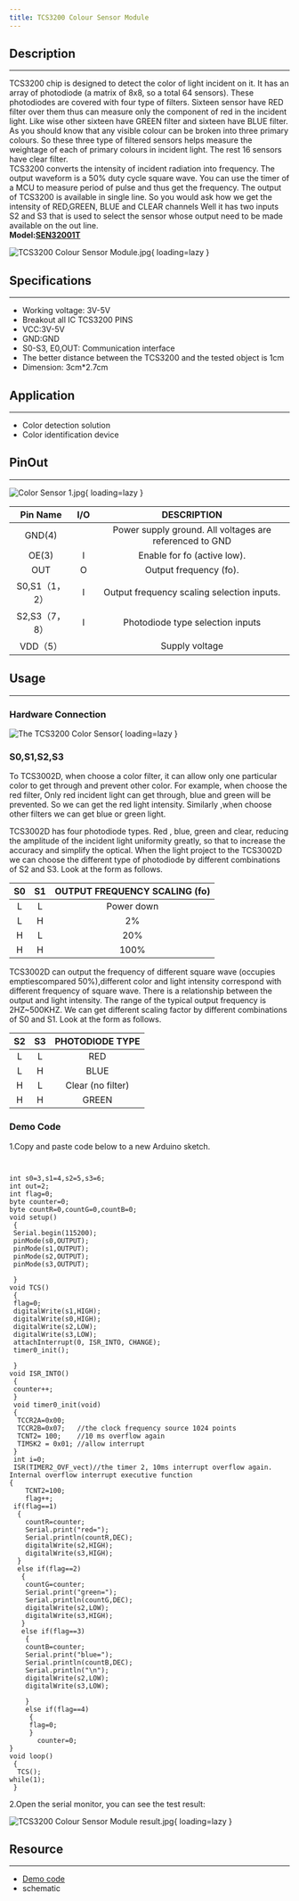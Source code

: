 ```yaml
---
title: TCS3200 Colour Sensor Module
---
```


## Description
-----------

TCS3200 chip is designed to detect the color of light incident on it. It has an array of photodiode (a matrix of 8x8, so a total 64 sensors). These photodiodes are covered with four type of filters. Sixteen sensor have RED filter over them thus can measure only the component of red in the incident light. Like wise other sixteen have GREEN filter and sixteen have BLUE filter. As you should know that any visible colour can be broken into three primary colours. So these three type of filtered sensors helps measure the weightage of each of primary colours in incident light. The rest 16 sensors have clear filter.    
TCS3200 converts the intensity of incident radiation into frequency. The output waveform is a 50% duty cycle square wave. You can use the timer of a MCU to measure period of pulse and thus get the frequency. The output of TCS3200 is available in single line. So you would ask how we get the intensity of RED,GREEN, BLUE and CLEAR channels Well it has two inputs S2 and S3 that is used to select the sensor whose output need to be made available on the out line.    
**Model:[SEN32001T](http://www.elecrow.com/tcs3200-colour-sensor-module-p-566.html)**

![TCS3200 Colour Sensor Module.jpg](https://wiki.elecrow.com/images/thumb/e/e1/TCS3200_Colour_Sensor_Module.jpg/400px-TCS3200_Colour_Sensor_Module.jpg){ loading=lazy }

## Specifications
--------------

- Working voltage: 3V-5V
- Breakout all IC TCS3200 PINS
- VCC:3V-5V
- GND:GND
- S0-S3, E0,OUT: Communication interface
- The better distance between the TCS3200 and the tested object is 1cm
- Dimension: 3cm\*2.7cm

## Application
-----------

- Color detection solution
- Color identification device

## PinOut
------

![Color Sensor 1.jpg](https://wiki.elecrow.com/images/6/6d/Color_Sensor_1.jpg){ loading=lazy }

| Pin Name | I/O | DESCRIPTION |
|:-:|:-:|:-:|
| GND(4) |  | Power supply ground. All voltages are referenced to GND |
| OE(3) | I | Enable for fo (active low). |
| OUT | O | Output frequency (fo). |
| S0,S1（1，2） | I | Output frequency scaling selection inputs. |
| S2,S3（7，8） | I | Photodiode type selection inputs |
| VDD（5） |  | Supply voltage |

## Usage
-----

### **Hardware Connection**

![The TCS3200 Color Sensor](https://wiki.elecrow.com/images/thumb/0/03/TCS3200_1.jpg/600px-TCS3200_1.jpg){ loading=lazy }

### **S0,S1,S2,S3**

To TCS3002D, when choose a color filter, it can allow only one particular color to get through and prevent other color. For example, when choose the red filter, Only red incident light can get through, blue and green will be prevented. So we can get the red light intensity. Similarly ,when choose other filters we can get blue or green light.

TCS3002D has four photodiode types. Red , blue, green and clear, reducing the amplitude of the incident light uniformity greatly, so that to increase the accuracy and simplify the optical. When the light project to the TCS3002D we can choose the different type of photodiode by different combinations of S2 and S3. Look at the form as follows.

| S0 | S1 | OUTPUT FREQUENCY SCALING (fo) |
|:-:|:-:|:-:|
| L | L | Power down |
| L | H | 2% |
| H | L | 20% |
| H | H | 100% |

TCS3002D can output the frequency of different square wave (occupies emptiescompared 50%),different color and light intensity correspond with different frequency of square wave. There is a relationship between the output and light intensity. The range of the typical output frequency is 2HZ~500KHZ. We can get different scaling factor by different combinations of S0 and S1. Look at the form as follows.

| S2 | S3 | PHOTODIODE TYPE |
|:-:|:-:|:-:|
| L | L | RED |
| L | H | BLUE |
| H | L | Clear (no filter) |
| H | H | GREEN |

### **Demo Code**

1.Copy and paste code below to a new Arduino sketch.

```


int s0=3,s1=4,s2=5,s3=6;
int out=2;
int flag=0;
byte counter=0;
byte countR=0,countG=0,countB=0;
void setup()
 {
 Serial.begin(115200);
 pinMode(s0,OUTPUT);
 pinMode(s1,OUTPUT); 
 pinMode(s2,OUTPUT);
 pinMode(s3,OUTPUT);

 }
void TCS()
 {
 flag=0;  
 digitalWrite(s1,HIGH);
 digitalWrite(s0,HIGH);
 digitalWrite(s2,LOW);
 digitalWrite(s3,LOW);
 attachInterrupt(0, ISR_INTO, CHANGE);
 timer0_init();

 }
void ISR_INTO()
 {
 counter++;
 }
 void timer0_init(void)
 {
  TCCR2A=0x00;
  TCCR2B=0x07;   //the clock frequency source 1024 points
  TCNT2= 100;    //10 ms overflow again
  TIMSK2 = 0x01; //allow interrupt
 }
 int i=0;
 ISR(TIMER2_OVF_vect)//the timer 2, 10ms interrupt overflow again. Internal overflow interrupt executive function
{
    TCNT2=100;
    flag++;
 if(flag==1)
  {
    countR=counter;
    Serial.print("red=");
    Serial.println(countR,DEC);
    digitalWrite(s2,HIGH);
    digitalWrite(s3,HIGH);
  }
  else if(flag==2)
   {
    countG=counter;
    Serial.print("green=");
    Serial.println(countG,DEC);
    digitalWrite(s2,LOW);
    digitalWrite(s3,HIGH);
   }
   else if(flag==3)
    {
    countB=counter;
    Serial.print("blue=");
    Serial.println(countB,DEC);
    Serial.println("\n"); 
    digitalWrite(s2,LOW);
    digitalWrite(s3,LOW);
   
    }
    else if(flag==4)
     {
     flag=0;
     }
       counter=0;
}
void loop()
 {
  TCS();
while(1);
 }

```

2.Open the serial monitor, you can see the test result:

![TCS3200 Colour Sensor Module result.jpg](https://wiki.elecrow.com/images/thumb/7/73/TCS3200_Colour_Sensor_Module_result.jpg/400px-TCS3200_Colour_Sensor_Module_result.jpg){ loading=lazy }

## Resource
--------

- [Demo code](https://wiki.elecrow.com/images/0/05/TCS3200_Colour_Sensor.zip)
- schematic